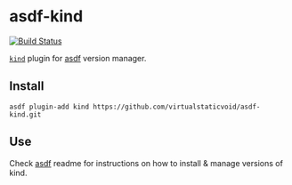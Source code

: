 # asdf-kind

[![Build Status](https://travis-ci.org/virtualstaticvoid/asdf-kind.svg?branch=master)](https://travis-ci.org/virtualstaticvoid/asdf-kind)

[`kind`][util] plugin for [asdf](https://github.com/asdf-vm/asdf) version manager.

## Install

```
asdf plugin-add kind https://github.com/virtualstaticvoid/asdf-kind.git
```

## Use

Check [asdf](https://github.com/asdf-vm/asdf) readme for instructions on how to install & manage versions of kind.

[util]: https://github.com/kubernetes-sigs/kind
